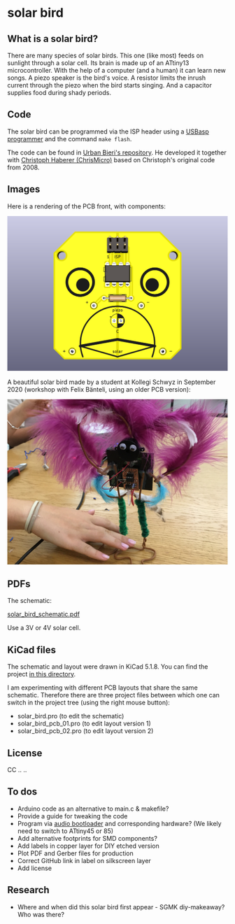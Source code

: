# solar bird

## What is a solar bird?

There are many species of solar birds. This one (like most) feeds on sunlight through a solar cell. Its brain is made up of an ATtiny13 microcontroller. With the help of a computer (and a human) it can learn new songs. A piezo speaker is the bird's voice. A resistor limits the inrush current through the piezo when the bird starts singing. And a capacitor supplies food during shady periods.

## Code

The solar bird can be programmed via the ISP header using a [USBasp programmer](https://www.fischl.de/usbasp/) and the command `make flash`.

The code can be found in [Urban Bieri's repository](https://github.com/schaum/solarBird). He developed it together with [Christoph Haberer (ChrisMicro)](https://github.com/ChrisMicro) based on Christoph's original code from 2008.

## Images

Here is a rendering of the PCB front, with components:

<img src="images/solar_bird_front_3d_20201118.png" alt="pcb front" />

A beautiful solar bird made by a student at Kollegi Schwyz in September 2020 (workshop with Felix Bänteli, using an older PCB version):

<img src="images/solar_bird_schwyz_IMG_8406_20200923.jpg" alt="photo of solar bird" />

## PDFs

The schematic:

[solar_bird_schematic.pdf](pdf/solar_bird_schematic.pdf)

Use a 3V or 4V solar cell.

## KiCad files

The schematic and layout were drawn in KiCad 5.1.8. You can find the project [in this directory](kicad).

I am experimenting with different PCB layouts that share the same schematic. Therefore there are three project files between which one can switch in the project tree (using the right mouse button):

* solar_bird.pro (to edit the schematic)
* solar_bird_pcb_01.pro (to edit layout version 1)
* solar_bird_pcb_02.pro (to edit layout version 2)

## License

CC .. ..

## To dos

* Arduino code as an alternative to main.c & makefile?
* Provide a guide for tweaking the code
* Program via [audio bootloader](https://github.com/ATtinyTeenageRiot/TinyAudioBoot) and corresponding hardware? (We likely need to switch to ATtiny45 or 85)
* Add alternative footprints for SMD components?
* Add labels in copper layer for DIY etched version
* Plot PDF and Gerber files for production
* Correct GitHub link in label on silkscreen layer
* Add license

## Research

* Where and when did this solar bird first appear - SGMK diy-makeaway? Who was there?